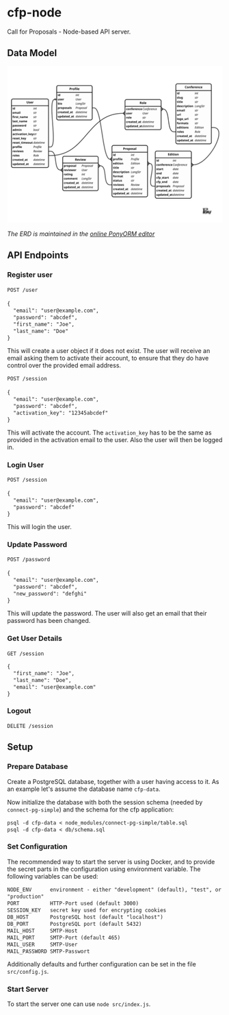 # cfp-node
Call for Proposals - Node-based API server.

## Data Model

![Entity-Relationship Diagram](db/diagram.svg)

_The ERD is maintained in the [online PonyORM editor](https://editor.ponyorm.com/user/helmuthb/CfP)_

## API Endpoints

### Register user

```
POST /user

{
  "email": "user@example.com",
  "password": "abcdef",
  "first_name": "Joe",
  "last_name": "Doe"
}
```
This will create a user object if it does not exist. The user will receive an email asking them to activate their account, to ensure that they do have control over the provided email address.

```
POST /session

{
  "email": "user@example.com",
  "password": "abcdef",
  "activation_key": "12345abcdef"
}
```
This will activate the account. The `activation_key` has to be the same as provided in the activation email to the user.
Also the user will then be logged in.

### Login User

```
POST /session

{
  "email": "user@example.com",
  "password": "abcdef"
}
```
This will login the user.

### Update Password

```
POST /password

{
  "email": "user@example.com",
  "password": "abcdef",
  "new_password": "defghi"
}
```
This will update the password. The user will also get an email that their password has been changed.

### Get User Details

```
GET /session
```
```
{
  "first_name": "Joe",
  "last_name": "Doe",
  "email": "user@example.com"
}
```

### Logout

```
DELETE /session
```

## Setup

### Prepare Database

Create a PostgreSQL database, together with a user having access to it.
As an example let's assume the database name `cfp-data`.

Now initialize the database with both the session schema (needed by `connect-pg-simple`) and the schema for the cfp application:
```
psql -d cfp-data < node_modules/connect-pg-simple/table.sql
psql -d cfp-data < db/schema.sql
```

### Set Configuration

The recommended way to start the server is using Docker, and to provide the secret parts in the configuration using environment variable.
The following variables can be used:
```
NODE_ENV      environment - either "development" (default), "test", or "production"
PORT          HTTP-Port used (default 3000)
SESSION_KEY   secret key used for encrypting cookies
DB_HOST       PostgreSQL host (default "localhost")
DB_PORT       PostgreSQL port (default 5432)
MAIL_HOST     SMTP-Host
MAIL_PORT     SMTP-Port (default 465)
MAIL_USER     SMTP-User
MAIL_PASSWORD SMTP-Passwort
```

Additionally defaults and further configuration can be set in the file `src/config.js`.

### Start Server

To start the server one can use `node src/index.js`.
